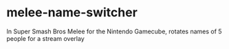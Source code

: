 # melee-name-switcher
In Super Smash Bros Melee for the Nintendo Gamecube, rotates names of 5 people for a stream overlay

